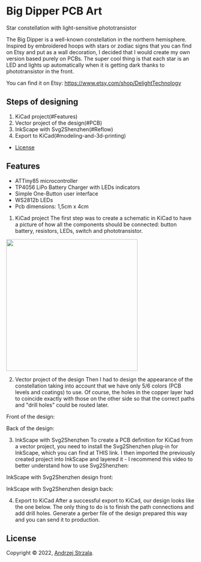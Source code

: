 # Big Dipper PCB Art
Star constellation with light-sensitive phototransistor

The Big Dipper is a well-known constellation in the northern hemisphere. Inspired by embroidered hoops with stars or zodiac signs that you can find on Etsy and put as a wall decoration, I decided that I would create my own version based purely on PCBs. The super cool thing is that each star is an LED and lights up automatically when it is getting dark thanks to phototransistor in the front.

You can find it on Etsy:
https://www.etsy.com/shop/DelightTechnology


## Steps of designing
1. KiCad project(#Features)
2. Vector project of the design(#PCB)
3. InkScape with Svg2Shenzhen(#Reflow)
4. Export to KiCad(#modeling-and-3d-printing)
* [License](#License)

## Features
- ATTiny85 microcontroller
- TP4056 LiPo Battery Charger with LEDs indicators
- Simple One-Button user interface
- WS2812b LEDs
- Pcb dimensions: 1,5cm x 4cm
	


1. KiCad project
The first step was to create a schematic in KiCad to have a picture of how all the components should be connected: button battery, resistors, LEDs, switch and phototransistor.

 <img src="./images/onoffcircut.png" width="350" />


2. Vector project of the design
Then I had to design the appearance of the constellation taking into account that we have only 5/6 colors (PCB levels and coatings) to use. Of course, the holes in the copper layer had to coincide exactly with those on the other side so that the correct paths and "drill holes" could be routed later.

Front of the design:

Back of the design:


3. InkScape with Svg2Shenzhen
To create a PCB definition for KiCad from a vector project, you need to install the Svg2Shenzhen plug-in for InkScape, which you can find at THIS link. I then imported the previously created project into InkScape and layered it - I recommend this video to better understand how to use Svg2Shenzhen:


InkScape with Svg2Shenzhen design front:

InkScape with Svg2Shenzhen design back:

4. Export to KiCad
After a successful export to KiCad, our design looks like the one below. The only thing to do is to finish the path connections and add drill holes. Generate a gerber file of the design prepared this way and you can send it to production.



## License

Copyright © 2022, [Andrzej Strzala](https://www.linkedin.com/in/andrzejstrzala/).
